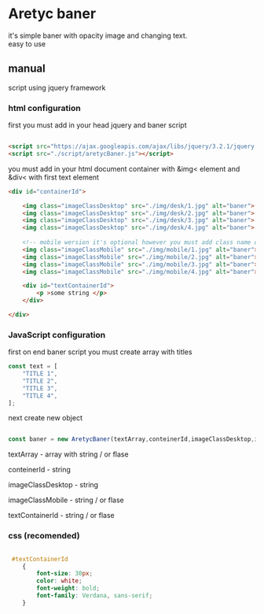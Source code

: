 <h1>
    Aretyc baner
</h1>
<p>
    it's simple baner with opacity image and changing text.
    <br> easy to use     
</p>

<h2>
manual 
</h2>

<aside class="warning">
    script using jquery framework 
</aside>

<h3>
    html configuration
</h3>
<p>
    first you must add in your head jquery and baner script 
</p>

```html

<script src="https://ajax.googleapis.com/ajax/libs/jquery/3.2.1/jquery.min.js"></script>
<script src="./script/aretycBaner.js"></script>

```

 
<p>
    you must add in your html document container with &amp;img&lt; element and &amp;div&lt; with first text element 
</p>


```html 
<div id="containerId">

    <img class="imageClassDesktop" src="./img/desk/1.jpg" alt="baner">
    <img class="imageClassDesktop" src="./img/desk/2.jpg" alt="baner">
    <img class="imageClassDesktop" src="./img/desk/3.jpg" alt="baner">
    <img class="imageClassDesktop" src="./img/desk/4.jpg" alt="baner">
        
    <!-- mobile wersion it's optional however you must add class name or false in class     constructor -->
    <img class="imageClassMobile" src="./img/mobile/1.jpg" alt="baner">
    <img class="imageClassMobile" src="./img/mobile/2.jpg" alt="baner">
    <img class="imageClassMobile" src="./img/mobile/3.jpg" alt="baner">
    <img class="imageClassMobile" src="./img/mobile/4.jpg" alt="baner">

    <div id="textContainerId">
        <p >some string </p>
    </div>

</div>   

```

<h3>
    JavaScript configuration
</h3>
<p>
    first on  end baner script you must create array with titles 
<p>

```javascript
const text = [
    "TITLE 1",
    "TITLE 2",
    "TITLE 3",
    "TITLE 4",
];

```

<p>
    next create new object 
</p>


```javascript

const baner = new AretycBaner(textArray,conteinerId,imageClassDesktop,imageClassMobile,textContainerId);


```

<p> textArray - array with string / or flase </p>
<p> conteinerId - string </p>
<p> imageClassDesktop - string </p>
<p> imageClassMobile - string / or flase</p>
<p> textContainerId - string / or flase</p>

<h3>
    css (recomended) 
</h3>

```css

 #textContainerId
    {
        font-size: 30px;
		color: white;
		font-weight: bold;
		font-family: Verdana, sans-serif;
    }



```



